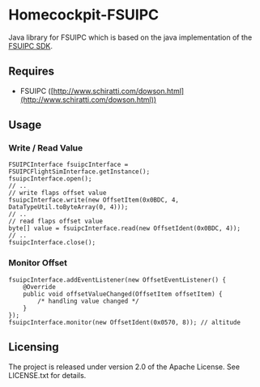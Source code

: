 # Homecockpit-FSUIPC

Java library for FSUIPC which is based on the java implementation of the [FSUIPC SDK](http://www.schiratti.com/dowson.html).

## Requires

* FSUIPC ([http://www.schiratti.com/dowson.html](http://www.schiratti.com/dowson.html))

## Usage

### Write / Read Value

    FSUIPCInterface fsuipcInterface = FSUIPCFlightSimInterface.getInstance();
    fsuipcInterface.open();
    // ..
    // write flaps offset value
    fsuipcInterface.write(new OffsetItem(0x0BDC, 4, DataTypeUtil.toByteArray(0, 4)));
    // ..
    // read flaps offset value
    byte[] value = fsuipcInterface.read(new OffsetIdent(0x0BDC, 4));
    // ..
    fsuipcInterface.close();

### Monitor Offset

    fsuipcInterface.addEventListener(new OffsetEventListener() {
        @Override
        public void offsetValueChanged(OffsetItem offsetItem) {
            /* handling value changed */
        }
    });
    fsuipcInterface.monitor(new OffsetIdent(0x0570, 8)); // altitude

## Licensing

The project is released under version 2.0 of the Apache License. See LICENSE.txt for details.


